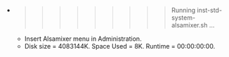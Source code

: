 * >>>>>>>>> Running inst-std-system-alsamixer.sh ...
  * Insert Alsamixer menu in Administration.
  * Disk size = 4083144K. Space Used = 8K. Runtime = 00:00:00:00.
